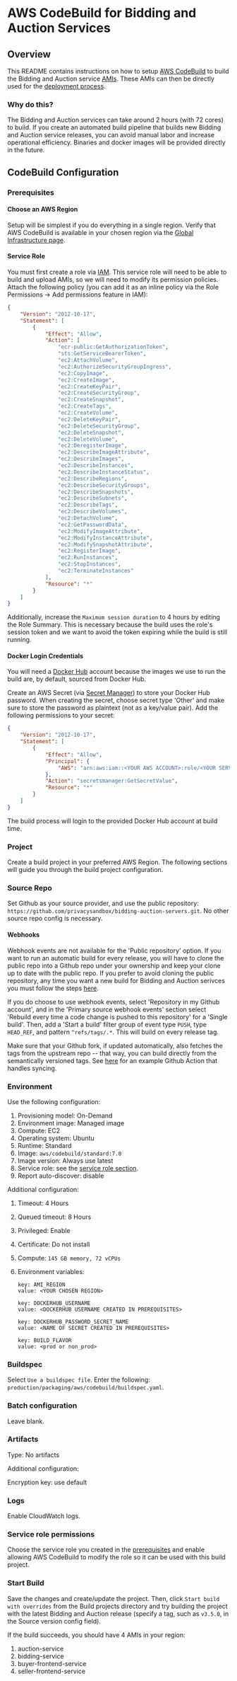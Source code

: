 # AWS CodeBuild for Bidding and Auction Services

## Overview

This README contains instructions on how to setup [AWS CodeBuild](https://aws.amazon.com/codebuild/)
to build the Bidding and Auction service
[AMIs](https://docs.aws.amazon.com/AWSEC2/latest/UserGuide/AMIs.html). These AMIs can then be
directly used for the
[deployment process](https://github.com/privacysandbox/protected-auction-services-docs/blob/main/bidding_auction_services_aws_guide.md#step-2-deployment).

### Why do this?

The Bidding and Auction services can take around 2 hours (with 72 cores) to build. If you create an
automated build pipeline that builds new Bidding and Auction service releases, you can avoid manual
labor and increase operational efficiency. Binaries and docker images will be provided directly in
the future.

## CodeBuild Configuration

### Prerequisites

#### Choose an AWS Region

Setup will be simplest if you do everything in a single region. Verify that AWS CodeBuild is
available in your chosen region via the
[Global Infrastructure page](https://aws.amazon.com/about-aws/global-infrastructure/regional-product-services/).

#### Service Role

You must first create a role via [IAM](https://aws.amazon.com/iam). This service role will need to
be able to build and upload AMIs, so we will need to modify its permission policies. Attach the
following policy (you can add it as an inline policy via the Role Permissions -> Add permissions
feature in IAM):

```json
{
    "Version": "2012-10-17",
    "Statement": [
        {
            "Effect": "Allow",
            "Action": [
                "ecr-public:GetAuthorizationToken",
                "sts:GetServiceBearerToken",
                "ec2:AttachVolume",
                "ec2:AuthorizeSecurityGroupIngress",
                "ec2:CopyImage",
                "ec2:CreateImage",
                "ec2:CreateKeyPair",
                "ec2:CreateSecurityGroup",
                "ec2:CreateSnapshot",
                "ec2:CreateTags",
                "ec2:CreateVolume",
                "ec2:DeleteKeyPair",
                "ec2:DeleteSecurityGroup",
                "ec2:DeleteSnapshot",
                "ec2:DeleteVolume",
                "ec2:DeregisterImage",
                "ec2:DescribeImageAttribute",
                "ec2:DescribeImages",
                "ec2:DescribeInstances",
                "ec2:DescribeInstanceStatus",
                "ec2:DescribeRegions",
                "ec2:DescribeSecurityGroups",
                "ec2:DescribeSnapshots",
                "ec2:DescribeSubnets",
                "ec2:DescribeTags",
                "ec2:DescribeVolumes",
                "ec2:DetachVolume",
                "ec2:GetPasswordData",
                "ec2:ModifyImageAttribute",
                "ec2:ModifyInstanceAttribute",
                "ec2:ModifySnapshotAttribute",
                "ec2:RegisterImage",
                "ec2:RunInstances",
                "ec2:StopInstances",
                "ec2:TerminateInstances"
            ],
            "Resource": "*"
        }
    ]
}
```

Additionally, increase the `Maximum session duration` to 4 hours by editing the Role Summary. This
is necessary because the build uses the role's session token and we want to avoid the token expiring
while the build is still running.

#### Docker Login Credentials

You will need a [Docker Hub](https://hub.docker.com/) account because the images we use to run the
build are, by default, sourced from Docker Hub.

Create an AWS Secret (via [Secret Manager](https://aws.amazon.com/secrets-manager/)) to store your
Docker Hub password. When creating the secret, choose secret type 'Other' and make sure to store the
password as plaintext (not as a key/value pair). Add the following permissions to your secret:

```json
{
    "Version": "2012-10-17",
    "Statement": [
        {
            "Effect": "Allow",
            "Principal": {
                "AWS": "arn:aws:iam::<YOUR AWS ACCOUNT>:role/<YOUR SERVICE ROLE CREATED ABOVE>"
            },
            "Action": "secretsmanager:GetSecretValue",
            "Resource": "*"
        }
    ]
}
```

The build process will login to the provided Docker Hub account at build time.

### Project

Create a build project in your preferred AWS Region. The following sections will guide you through
the build project configuration.

### Source Repo

Set Github as your source provider, and use the public repository:
`https://github.com/privacysandbox/bidding-auction-servers.git`. No other source repo config is
necessary.

#### Webhooks

Webhook events are not available for the 'Public repository' option. If you want to run an automatic
build for every release, you will have to clone the public repo into a Github repo under your
ownership and keep your clone up to date with the public repo. If you prefer to avoid cloning the
public repository, any time you want a new build for Bidding and Auction serivces you must follow
the steps [here](#start-build).

If you do choose to use webhook events, select 'Repository in my Github account', and in the
'Primary source webhook events' section select 'Rebuild every time a code change is pushed to this
repository' for a 'Single build'. Then, add a 'Start a build' filter group of event type `PUSH`,
type `HEAD_REF`, and pattern `^refs/tags/.*`. This will build on every release tag.

Make sure that your Github fork, if updated automatically, also fetches the tags from the upstream
repo -- that way, you can build directly from the semantically versioned tags. See
[here](sync_bidding_auction_repo.yaml) for an example Github Action that handles syncing.

### Environment

Use the following configuration:

1. Provisioning model: On-Demand
1. Environment image: Managed image
1. Compute: EC2
1. Operating system: Ubuntu
1. Runtime: Standard
1. Image: `aws/codebuild/standard:7.0`
1. Image version: Always use latest
1. Service role: see the [service role section](#service-role-permissions).
1. Report auto-discover: disable

Additional configuration:

1. Timeout: 4 Hours
1. Queued timeout: 8 Hours
1. Privileged: Enable
1. Certificate: Do not install
1. Compute: `145 GB memory, 72 vCPUs`
1. Environment variables:

    ```plaintext
    key: AMI_REGION
    value: <YOUR CHOSEN REGION>

    key: DOCKERHUB_USERNAME
    value: <DOCKERHUB USERNAME CREATED IN PREREQUISITES>

    key: DOCKERHUB_PASSWORD_SECRET_NAME
    value: <NAME OF SECRET CREATED IN PREREQUISITES>

    key: BUILD_FLAVOR
    value: <prod or non_prod>
    ```

### Buildspec

Select `Use a buildspec file`. Enter the following:
`production/packaging/aws/codebuild/buildspec.yaml`.

### Batch configuration

Leave blank.

### Artifacts

Type: No artifacts

Additional configuration:

Encryption key: use default

### Logs

Enable CloudWatch logs.

### Service role permissions

Choose the service role you created in the [prerequisites](#service-role) and enable allowing AWS
CodeBuild to modify the role so it can be used with this build project.

### Start Build

Save the changes and create/update the project. Then, click `Start build with overrides` from the
Build projects directory and try building the project with the latest Bidding and Auction release
(specify a tag, such as `v3.5.0`, in the Source version config field).

If the build succeeds, you should have 4 AMIs in your region:

1. auction-service
1. bidding-service
1. buyer-frontend-service
1. seller-frontend-service
